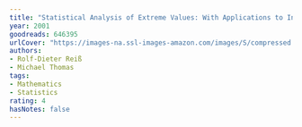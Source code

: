 ```yaml
---
title: "Statistical Analysis of Extreme Values: With Applications to Insurance, Finance, Hydrology and Other Fields"
year: 2001
goodreads: 646395
urlCover: "https://images-na.ssl-images-amazon.com/images/S/compressed.photo.goodreads.com/books/1347708001i/646395.jpg"
authors:
- Rolf-Dieter Reiß
- Michael Thomas
tags:
- Mathematics
- Statistics
rating: 4
hasNotes: false
---
```

